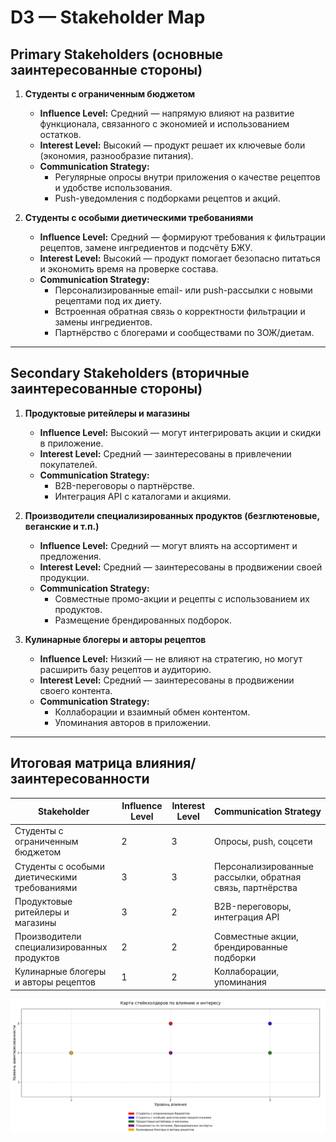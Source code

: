 # D3 — Stakeholder Map

## Primary Stakeholders (основные заинтересованные стороны)
1. **Студенты с ограниченным бюджетом**  
   - **Influence Level:** Средний — напрямую влияют на развитие функционала, связанного с экономией и использованием остатков.  
   - **Interest Level:** Высокий — продукт решает их ключевые боли (экономия, разнообразие питания).  
   - **Communication Strategy:**  
     - Регулярные опросы внутри приложения о качестве рецептов и удобстве использования.  
     - Push-уведомления с подборками рецептов и акций.  

2. **Студенты с особыми диетическими требованиями**  
   - **Influence Level:** Средний — формируют требования к фильтрации рецептов, замене ингредиентов и подсчёту БЖУ.  
   - **Interest Level:** Высокий — продукт помогает безопасно питаться и экономить время на проверке состава.  
   - **Communication Strategy:**  
     - Персонализированные email- или push-рассылки с новыми рецептами под их диету.  
     - Встроенная обратная связь о корректности фильтрации и замены ингредиентов.  
     - Партнёрство с блогерами и сообществами по ЗОЖ/диетам.

---

## Secondary Stakeholders (вторичные заинтересованные стороны)
1. **Продуктовые ритейлеры и магазины**  
   - **Influence Level:** Высокий — могут интегрировать акции и скидки в приложение.  
   - **Interest Level:** Средний — заинтересованы в привлечении покупателей.  
   - **Communication Strategy:**  
     - B2B-переговоры о партнёрстве.  
     - Интеграция API с каталогами и акциями.

2. **Производители специализированных продуктов (безглютеновые, веганские и т.п.)**  
   - **Influence Level:** Средний — могут влиять на ассортимент и предложения.  
   - **Interest Level:** Средний — заинтересованы в продвижении своей продукции.  
   - **Communication Strategy:**  
     - Совместные промо-акции и рецепты с использованием их продуктов.  
     - Размещение брендированных подборок.

3. **Кулинарные блогеры и авторы рецептов**  
   - **Influence Level:** Низкий — не влияют на стратегию, но могут расширить базу рецептов и аудиторию.  
   - **Interest Level:** Средний — заинтересованы в продвижении своего контента.  
   - **Communication Strategy:**  
     - Коллаборации и взаимный обмен контентом.  
     - Упоминания авторов в приложении.

---

## Итоговая матрица влияния/заинтересованности

| Stakeholder                                      | Influence Level | Interest Level | Communication Strategy |
|--------------------------------------------------|-----------------|----------------|------------------------|
| Студенты с ограниченным бюджетом                 | 2         | 3        | Опросы, push, соцсети  |
| Студенты с особыми диетическими требованиями     | 3         | 3        | Персонализированные рассылки, обратная связь, партнёрства |
| Продуктовые ритейлеры и магазины                  | 3         | 2        | B2B-переговоры, интеграция API |
| Производители специализированных продуктов       | 2         | 2        | Совместные акции, брендированные подборки |
| Кулинарные блогеры и авторы рецептов             | 1          | 2        | Коллаборации, упоминания |

![Карта стейкхолдеров](stakeholder_map.png)
